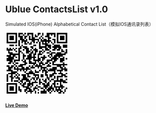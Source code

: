 # Ublue ContactsList v1.0
Simulated IOS(iPhone) Alphabetical Contact List（模拟IOS通讯录列表）

![扫一扫](qrcode.png)

#### [Live Demo](http://www.bluesdream.com/case/jquery/ublue-ContactsList/)
